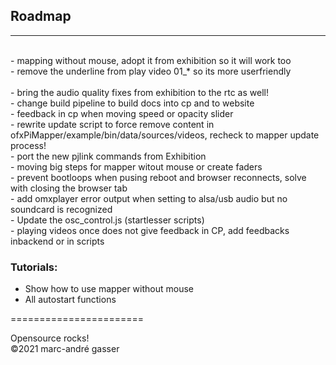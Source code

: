 ## Roadmap
**********


 <br />
- mapping without mouse, adopt it from exhibition so it will work too <br />
- remove the underline from play video 01_* so its more userfriendly  <br />
<br />
- bring the audio quality fixes from exhibition to the rtc as well!<br />
- change build pipeline to build docs into cp and to website <br />
- feedback in cp when moving speed or opacity slider <br />
- rewrite update script to force remove content in ofxPiMapper/example/bin/data/sources/videos, recheck to mapper update process! <br />
- port the new pjlink commands from Exhibition <br />
- moving big steps for mapper witout mouse or create faders <br />
- prevent bootloops when pusing reboot and browser reconnects, solve with closing the browser tab <br />
- add omxplayer error output when setting to alsa/usb audio but no soundcard is recognized <br />
- Update the osc_control.js (startlesser scripts) <br />
- playing videos once does not give feedback in CP, add feedbacks inbackend or in scripts <br />

### Tutorials: <br />

- Show how to use mapper without mouse  <br />
- All autostart functions  <br />



=======================<br />

Opensource rocks! <br />
©2021 marc-andré gasser

